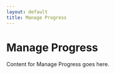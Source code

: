 ```yaml
---
layout: default
title: Manage Progress
---
```


# Manage Progress

Content for Manage Progress goes here.
